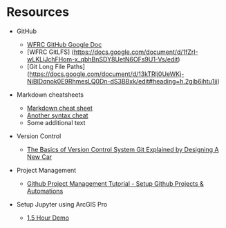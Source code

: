 # Resources
- GitHub
  - [WFRC GitHub Google Doc](https://docs.google.com/document/d/1t6blGoa8V1jdCKJKd6VHwqqs6fszOxebIP4y0fXem-A/edit)
  - [WFRC GitLFS] (https://docs.google.com/document/d/1fZrI-wLKLiJchFHom-x_qbhBnSDY8UetN6OFs9U1-Vs/edit)
  - [Git Long File Paths] (https://docs.google.com/document/d/13kTRlj0UeWKj-NiBlDqnok0E9RhmesLQ0Dn-dS3BBxk/edit#heading=h.2gjb6ihtu1ji)

- Markdown cheatsheets
  - [Markdown cheat sheet](https://www.markdownguide.org/cheat-sheet/)
  - [Another syntax cheat](https://guides.github.com/pdfs/markdown-cheatsheet-online.pdf)
  - Some additional text
  
- Version Control
  - [The Basics of Version Control System Git Explained by Designing A New Car](https://pixelpioneers.co/blog/2017/git-basics-explained-by-designing-a-new-car)
  
- Project Management
  - [Github Project Management Tutorial - Setup Github Projects & Automations](https://www.youtube.com/watch?v=ff5cBkPg-bQ)
  
- Setup Jupyter using ArcGIS Pro
  - [1.5 Hour Demo](https://drive.google.com/file/d/1PS_b2Hsa8oGNv4unmrmxHT1Mv3xS5GoM/view?usp=sharing)
